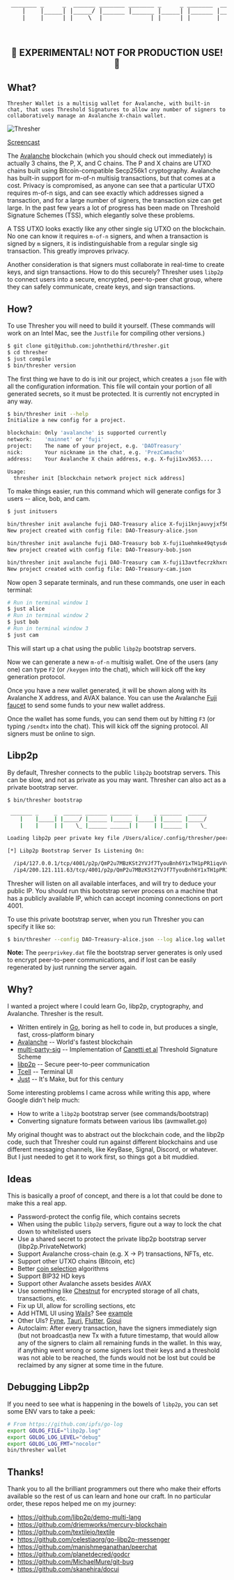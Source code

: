 <div align="center">
 <pre>
 _______ _     _  ______ _______ _______ _     _ _______  ______
    |    |_____| |_____/ |______ |______ |_____| |______ |_____/
    |    |     | |    \_ |______ ______| |     | |______ |    \_
</pre>
</div>
<br>
<h2 align="center">🚧 EXPERIMENTAL! NOT FOR PRODUCTION USE! 🚧<h2>

## What?

`Thresher Wallet is a multisig wallet for Avalanche, with built-in chat, that uses Threshold Signatures to allow any number of signers to collaboratively manage an Avalanche X-chain wallet.`

![Thresher](docs/thresher.jpg)

[Screencast](http://www.tiogaventures.com.s3.amazonaws.com/screencast%202021-11-02%2010-51-10.gif)

The [Avalanche](https://www.avalabs.org/) blockchain (which you should check out immediately) is actually 3 chains, the P, X, and C chains. The P and X chains are UTXO chains built using Bitcoin-compatible Secp256k1 cryptography. Avalanche has built-in support for m-of-n multisig transactions, but that comes at a cost. Privacy is compromised, as anyone can see that a particular UTXO requires m-of-n sigs, and can see exactly which addresses signed a transaction, and for a large number of signers, the transaction size can get large. In the past few years a lot of progress has been made on Threshold Signature Schemes (TSS), which elegantly solve these problems.

A TSS UTXO looks exactly like any other single sig UTXO on the blockchain. No one can know it requires `m-of-n` signers, and when a transaction is signed by `m` signers, it is indistinguishable from a regular single sig transaction. This greatly improves privacy.

Another consideration is that signers must collaborate in real-time to create keys, and sign transactions. How to do this securely? Thresher uses `libp2p` to connect users into a secure, encrypted, peer-to-peer chat group, where they can safely communicate, create keys, and sign transactions.

## How?

To use Thresher you will need to build it yourself. (These commands will work on an Intel Mac, see the `Justfile` for compiling other versions.)

```bash
$ git clone git@github.com:johnthethird/thresher.git
$ cd thresher
$ just compile
$ bin/thresher version
```

The first thing we have to do is init our project, which creates a `json` file with all the configuration information. This file will contain your portion of all generated secrets, so it must be protected. It is currently not encrypted in any way.

```bash
$ bin/thresher init --help
Initialize a new config for a project.

blockchain: Only 'avalanche' is supported currently
network:    'mainnet' or 'fuji'
project:    The name of your project, e.g. 'DAOTreasury'
nick:       Your nickname in the chat, e.g. 'PrezCamacho'
address:    Your Avalanche X chain address, e.g. X-fuji1xv3653....

Usage:
  thresher init [blockchain network project nick address]
```

To make things easier, run this command which will generate configs for 3 users -- alice, bob, and cam.

```bash
$ just initusers

bin/thresher init avalanche fuji DAO-Treasury alice X-fuji1knjauvyjxf56tavysqnf9zxds084588nqja7j4
New project created with config file: DAO-Treasury-alice.json

bin/thresher init avalanche fuji DAO-Treasury bob X-fuji1uehmke49qtysde4p2ehvnpvp7sc6j8xdntrma0
New project created with config file: DAO-Treasury-bob.json

bin/thresher init avalanche fuji DAO-Treasury cam X-fuji13avtfecrzkhxrd8mxqcd0ehctsvqh99y6xjnr2
New project created with config file: DAO-Treasury-cam.json
```

Now open 3 separate terminals, and run these commands, one user in each terminal:

```bash
# Run in terminal window 1
$ just alice
# Run in terminal window 2
$ just bob
# Run in terminal window 3
$ just cam
```

This will start up a chat using the public `libp2p` bootstrap servers.

Now we can generate a new `m-of-n` multisig wallet. One of the users (any one) can type `F2` (or `/keygen` into the chat), which will kick off the key generation protocol.

Once you have a new wallet generated, it will be shown along with its Avalanche X address, and AVAX balance. You can use the Avalanche [Fuji faucet](https://faucet.avax-test.network/) to send some funds to your new wallet address.

Once the wallet has some funds, you can send them out by hitting `F3` (or typing `/sendtx` into the chat). This will kick off the signing protocol. All signers must be online to sign.

## Libp2p

By default, Thresher connects to the public `libp2p` bootstrap servers. This can be slow, and not as private as you may want. Thresher can also act as a private bootstrap server.

```bash
$ bin/thresher bootstrap

 _______ _     _  ______ _______ _______ _     _ _______  ______
    |    |_____| |_____/ |______ |______ |_____| |______ |_____/
    |    |     | |    \_ |______ ______| |     | |______ |    \_

Loading libp2p peer private key file /Users/alice/.config/thresher/peerprivkey.dat

[*] Libp2p Bootstrap Server Is Listening On:

  /ip4/127.0.0.1/tcp/4001/p2p/QmP2u7MBzKSt2YVJf7TyouBnh6Y1xTH1pPR1iqvVv3r8pq
  /ip4/200.121.111.63/tcp/4001/p2p/QmP2u7MBzKSt2YVJf7TyouBnh6Y1xTH1pPR1iqvVv3r8pq
```

Thresher will listen on all available interfaces, and will try to deduce your public IP. You should run this bootstrap server process on a machine that has a publicly available IP, which can accept incoming connections on port 4001.

To use this private bootstrap server, when you run Thresher you can specify it like so:

```bash
$ bin/thresher --config DAO-Treasury-alice.json --log alice.log wallet --bootstrap /ip4/200.121.111.63/tcp/4001/p2p/QmP2u7MBzKSt2YVJf7TyouBnh6Y1xTH1pPR1iqvVv3r8pq
```

**Note:** The `peerprivkey.dat` file the bootstrap server generates is only used to encrypt peer-to-peer communications, and if lost can be easily regenerated by just running the server again.

## Why?

I wanted a project where I could learn Go, libp2p, cryptography, and Avalanche. Thresher is the result.

- Written entirely in [Go](https://golang.org/), boring as hell to code in, but produces a single, fast, cross-platform binary
- [Avalanche](https://github.com/ava-labs/avalanchego) -- World's fastest blockchain
- [multi-party-sig](https://github.com/taurusgroup/multi-party-sig) -- Implementation of [Canetti et al](https://eprint.iacr.org/2021/060) Threshold Signature Scheme
- [libp2p](https://github.com/libp2p) -- Secure peer-to-peer communication
- [Tcell](https://github.com/gdamore/tcell) -- Terminal UI
- [Just](https://github.com/casey/just) -- It's Make, but for this century

Some interesting problems I came across while writing this app, where Google didn't help much:

- How to write a `libp2p` bootstrap server (see commands/bootstrap)
- Converting signature formats between various libs (avmwallet.go)

My original thought was to abstract out the blockchain code, and the libp2p code, such that Thresher could run against different blockchains and use different messaging channels, like KeyBase, Signal, Discord, or whatever. But I just needed to get it to work first, so things got a bit muddied.

## Ideas

This is basically a proof of concept, and there is a lot that could be done to make this a real app.

- Password-protect the config file, which contains secrets
- When using the public `libp2p` servers, figure out a way to lock the chat down to whitelisted users
- Use a shared secret to protect the private libp2p bootstrap server (libp2p.PrivateNetwork)
- Support Avalanche cross-chain (e.g. X -> P) transactions, NFTs, etc.
- Support other UTXO chains (Bitcoin, etc)
- Better [coin selection](https://github.com/bitcoin/bitcoin/blob/master/src/wallet/coinselection.cpp#L21) algorithms
- Support BIP32 HD keys
- Support other Avalanche assets besides AVAX
- Use something like [Chestnut](https://github.com/jrapoport/chestnut) for encrypted storage of all chats, transactions, etc.
- Fix up UI, allow for scrolling sections, etc
- Add HTML UI using [Wails](https://wails.app/)? See [example](https://github.com/matryer/xbar/blob/main/app/command_service.go)
- Other UIs? [Fyne](https://github.com/fyne-io/fyne), [Tauri](https://github.com/tauri-apps/tauri), [Flutter](https://github.com/go-flutter-desktop/go-flutter), [Gioui](https://gioui.org/)
- Autoclaim: After every transaction, have the signers immediately sign (but not broadcast)a new Tx with a future timestamp, that would allow any of the signers to claim all remaining funds in the wallet. In this way, if anything went wrong or some signers lost their keys and a threshold was not able to be reached, the funds would not be lost but could be reclaimed by any signer at some time in the future.

## Debugging Libp2p

If you need to see what is happening in the bowels of `libp2p`, you can set some ENV vars to take a peek:

```bash
# From https://github.com/ipfs/go-log
export GOLOG_FILE="libp2p.log"
export GOLOG_LOG_LEVEL="debug"
export GOLOG_LOG_FMT="nocolor"
bin/thresher wallet
```

## Thanks!

Thank you to all the brilliant programmers out there who make their efforts available so the rest of us can learn and hone our craft. In no particular order, these repos helped me on my journey:

- https://github.com/libp2p/demo-multi-lang
- https://github.com/driemworks/mercury-blockchain
- https://github.com/textileio/textile
- https://github.com/celestiaorg/go-libp2p-messenger
- https://github.com/manishmeganathan/peerchat
- https://github.com/planetdecred/godcr
- https://github.com/MichaelMure/git-bug
- https://github.com/skanehira/docui
